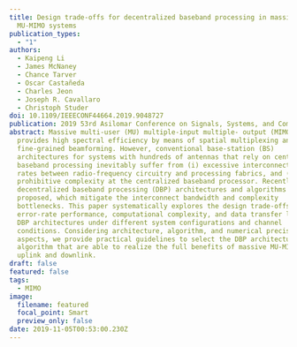 ```yaml
---
title: Design trade-offs for decentralized baseband processing in massive
  MU-MIMO systems
publication_types:
  - "1"
authors:
  - Kaipeng Li
  - James McNaney
  - Chance Tarver
  - Oscar Castañeda
  - Charles Jeon
  - Joseph R. Cavallaro
  - Christoph Studer
doi: 10.1109/IEEECONF44664.2019.9048727
publication: 2019 53rd Asilomar Conference on Signals, Systems, and Computers
abstract: Massive multi-user (MU) multiple-input multiple- output (MIMO)
  provides high spectral efficiency by means of spatial multiplexing and
  fine-grained beamforming. However, conventional base-station (BS)
  architectures for systems with hundreds of antennas that rely on centralized
  baseband processing inevitably suffer from (i) excessive interconnect data
  rates between radio-frequency circuitry and processing fabrics, and (ii)
  prohibitive complexity at the centralized baseband processor. Recently,
  decentralized baseband processing (DBP) architectures and algorithms have been
  proposed, which mitigate the interconnect bandwidth and complexity
  bottlenecks. This paper systematically explores the design trade-offs between
  error-rate performance, computational complexity, and data transfer latency of
  DBP architectures under different system configurations and channel
  conditions. Considering architecture, algorithm, and numerical precision
  aspects, we provide practical guidelines to select the DBP architecture and
  algorithm that are able to realize the full benefits of massive MU-MIMO in the
  uplink and downlink.
draft: false
featured: false
tags:
  - MIMO
image:
  filename: featured
  focal_point: Smart
  preview_only: false
date: 2019-11-05T00:53:00.230Z
---
```

